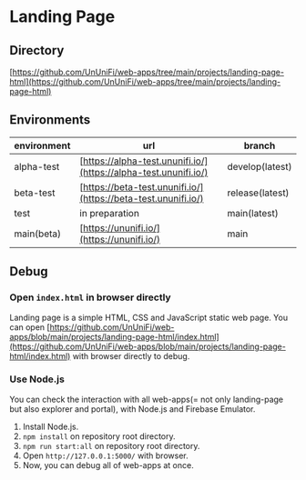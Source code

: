 # Landing Page

## Directory

[https://github.com/UnUniFi/web-apps/tree/main/projects/landing-page-html](https://github.com/UnUniFi/web-apps/tree/main/projects/landing-page-html)

## Environments

| environment | url | branch |
| - | - | - |
| alpha-test | [https://alpha-test.ununifi.io/](https://alpha-test.ununifi.io/) | develop(latest) |
| beta-test | [https://beta-test.ununifi.io/](https://beta-test.ununifi.io/) | release(latest) |
| test | in preparation | main(latest) |
| main(beta) | [https://ununifi.io/](https://ununifi.io/) | main |

## Debug

### Open `index.html` in browser directly

Landing page is a simple HTML, CSS and JavaScript static web page.
You can open [https://github.com/UnUniFi/web-apps/blob/main/projects/landing-page-html/index.html](https://github.com/UnUniFi/web-apps/blob/main/projects/landing-page-html/index.html) with browser directly to debug.

### Use Node.js

You can check the interaction with all web-apps(= not only landing-page but also explorer and portal), with Node.js and Firebase Emulator.

1. Install Node.js.
2. `npm install` on repository root directory.
3. `npm run start:all` on repository root directory.
4. Open `http://127.0.0.1:5000/` with browser.
5. Now, you can debug all of web-apps at once.
